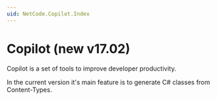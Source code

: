 ```yaml
---
uid: NetCode.Copilot.Index
---
```


# Copilot (new v17.02)

Copilot is a set of tools to improve developer productivity.

In the current version it's main feature is to generate C# classes from Content-Types.

